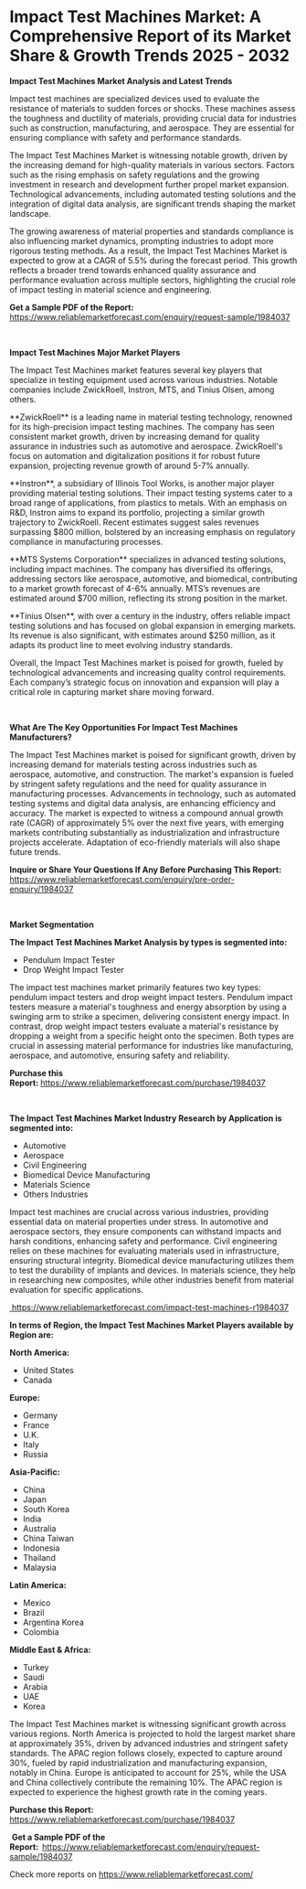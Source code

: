 <p><h1>Impact Test Machines Market: A Comprehensive Report of its Market Share & Growth Trends 2025 - 2032</h1></p><p><strong>Impact Test Machines Market Analysis and Latest Trends</strong></p>
<p><p>Impact test machines are specialized devices used to evaluate the resistance of materials to sudden forces or shocks. These machines assess the toughness and ductility of materials, providing crucial data for industries such as construction, manufacturing, and aerospace. They are essential for ensuring compliance with safety and performance standards.</p><p>The Impact Test Machines Market is witnessing notable growth, driven by the increasing demand for high-quality materials in various sectors. Factors such as the rising emphasis on safety regulations and the growing investment in research and development further propel market expansion. Technological advancements, including automated testing solutions and the integration of digital data analysis, are significant trends shaping the market landscape.</p><p>The growing awareness of material properties and standards compliance is also influencing market dynamics, prompting industries to adopt more rigorous testing methods. As a result, the Impact Test Machines Market is expected to grow at a CAGR of 5.5% during the forecast period. This growth reflects a broader trend towards enhanced quality assurance and performance evaluation across multiple sectors, highlighting the crucial role of impact testing in material science and engineering.</p></p>
<p><strong>Get a Sample PDF of the Report:&nbsp;</strong> <a href="https://www.reliablemarketforecast.com/enquiry/request-sample/1984037?utm_campaign=2800&utm_medium=2&utm_source=Github&utm_content=ia&utm_term=08042025&utm_id=impact-test-machines">https://www.reliablemarketforecast.com/enquiry/request-sample/1984037</a></p>
<p>&nbsp;</p>
<p><strong>Impact Test Machines Major Market Players</strong></p>
<p><p>The Impact Test Machines market features several key players that specialize in testing equipment used across various industries. Notable companies include ZwickRoell, Instron, MTS, and Tinius Olsen, among others.</p><p>**ZwickRoell** is a leading name in material testing technology, renowned for its high-precision impact testing machines. The company has seen consistent market growth, driven by increasing demand for quality assurance in industries such as automotive and aerospace. ZwickRoell's focus on automation and digitalization positions it for robust future expansion, projecting revenue growth of around 5-7% annually.</p><p>**Instron**, a subsidiary of Illinois Tool Works, is another major player providing material testing solutions. Their impact testing systems cater to a broad range of applications, from plastics to metals. With an emphasis on R&D, Instron aims to expand its portfolio, projecting a similar growth trajectory to ZwickRoell. Recent estimates suggest sales revenues surpassing $800 million, bolstered by an increasing emphasis on regulatory compliance in manufacturing processes.</p><p>**MTS Systems Corporation** specializes in advanced testing solutions, including impact machines. The company has diversified its offerings, addressing sectors like aerospace, automotive, and biomedical, contributing to a market growth forecast of 4-6% annually. MTS’s revenues are estimated around $700 million, reflecting its strong position in the market.</p><p>**Tinius Olsen**, with over a century in the industry, offers reliable impact testing solutions and has focused on global expansion in emerging markets. Its revenue is also significant, with estimates around $250 million, as it adapts its product line to meet evolving industry standards.</p><p>Overall, the Impact Test Machines market is poised for growth, fueled by technological advancements and increasing quality control requirements. Each company’s strategic focus on innovation and expansion will play a critical role in capturing market share moving forward.</p></p>
<p>&nbsp;</p>
<p><strong>What Are The Key Opportunities For Impact Test Machines Manufacturers?</strong></p>
<p><p>The Impact Test Machines market is poised for significant growth, driven by increasing demand for materials testing across industries such as aerospace, automotive, and construction. The market's expansion is fueled by stringent safety regulations and the need for quality assurance in manufacturing processes. Advancements in technology, such as automated testing systems and digital data analysis, are enhancing efficiency and accuracy. The market is expected to witness a compound annual growth rate (CAGR) of approximately 5% over the next five years, with emerging markets contributing substantially as industrialization and infrastructure projects accelerate. Adaptation of eco-friendly materials will also shape future trends.</p></p>
<p><strong>Inquire or Share Your Questions If Any Before Purchasing This Report:</strong> <a href="https://www.reliablemarketforecast.com/enquiry/pre-order-enquiry/1984037?utm_campaign=2800&utm_medium=2&utm_source=Github&utm_content=ia&utm_term=08042025&utm_id=impact-test-machines">https://www.reliablemarketforecast.com/enquiry/pre-order-enquiry/1984037</a></p>
<p>&nbsp;</p>
<p><strong>Market Segmentation</strong></p>
<p><strong>The Impact Test Machines Market Analysis by types is segmented into:</strong></p>
<p><ul><li>Pendulum Impact Tester</li><li>Drop Weight Impact Tester</li></ul></p>
<p><p>The impact test machines market primarily features two key types: pendulum impact testers and drop weight impact testers. Pendulum impact testers measure a material's toughness and energy absorption by using a swinging arm to strike a specimen, delivering consistent energy impact. In contrast, drop weight impact testers evaluate a material's resistance by dropping a weight from a specific height onto the specimen. Both types are crucial in assessing material performance for industries like manufacturing, aerospace, and automotive, ensuring safety and reliability.</p></p>
<p><strong>Purchase this Report:&nbsp;</strong><a href="https://www.reliablemarketforecast.com/purchase/1984037?utm_campaign=2800&utm_medium=2&utm_source=Github&utm_content=ia&utm_term=08042025&utm_id=impact-test-machines">https://www.reliablemarketforecast.com/purchase/1984037</a></p>
<p>&nbsp;</p>
<p><strong>The Impact Test Machines Market Industry Research by Application is segmented into:</strong></p>
<p><ul><li>Automotive</li><li>Aerospace</li><li>Civil Engineering</li><li>Biomedical Device Manufacturing</li><li>Materials Science</li><li>Others Industries</li></ul></p>
<p><p>Impact test machines are crucial across various industries, providing essential data on material properties under stress. In automotive and aerospace sectors, they ensure components can withstand impacts and harsh conditions, enhancing safety and performance. Civil engineering relies on these machines for evaluating materials used in infrastructure, ensuring structural integrity. Biomedical device manufacturing utilizes them to test the durability of implants and devices. In materials science, they help in researching new composites, while other industries benefit from material evaluation for specific applications.</p></p>
<p><a href="https://www.reliablemarketforecast.com/impact-test-machines-r1984037?utm_campaign=2800&utm_medium=2&utm_source=Github&utm_content=ia&utm_term=08042025&utm_id=impact-test-machines">&nbsp;https://www.reliablemarketforecast.com/impact-test-machines-r1984037</a></p>
<p><strong>In terms of Region, the Impact Test Machines Market Players available by Region are:</strong></p>
<p>
    <p> <strong> North America: </strong>
        <ul>
            <li>United States</li>
            <li>Canada</li>
        </ul>
        </p> 
    <p> <strong> Europe: </strong>
        <ul>
            <li>Germany</li>
            <li>France</li>
            <li>U.K.</li>
            <li>Italy</li>
            <li>Russia</li>
        </ul>
        </p> 
    <p> <strong> Asia-Pacific: </strong>
        <ul>
            <li>China</li>
            <li>Japan</li>
            <li>South Korea</li>
            <li>India</li>
            <li>Australia</li>
            <li>China Taiwan</li>
            <li>Indonesia</li>
            <li>Thailand</li>
            <li>Malaysia</li>
        </ul>
        </p> 
    <p> <strong> Latin America: </strong>
        <ul>
            <li>Mexico</li>
            <li>Brazil</li>
            <li>Argentina Korea</li>
            <li>Colombia</li>
        </ul>
        </p> 
    <p> <strong> Middle East & Africa: </strong>
        <ul>
            <li>Turkey</li>
            <li>Saudi</li>
            <li>Arabia</li>
            <li>UAE</li>
            <li>Korea</li>
        </ul>
    </p>
    </p>
<p><p>The Impact Test Machines market is witnessing significant growth across various regions. North America is projected to hold the largest market share at approximately 35%, driven by advanced industries and stringent safety standards. The APAC region follows closely, expected to capture around 30%, fueled by rapid industrialization and manufacturing expansion, notably in China. Europe is anticipated to account for 25%, while the USA and China collectively contribute the remaining 10%. The APAC region is expected to experience the highest growth rate in the coming years.</p></p>
<p><strong>Purchase this Report: </strong><a href="https://www.reliablemarketforecast.com/purchase/1984037?utm_campaign=2800&utm_medium=2&utm_source=Github&utm_content=ia&utm_term=08042025&utm_id=impact-test-machines">https://www.reliablemarketforecast.com/purchase/1984037</a></p>
<p>&nbsp;<strong>Get a Sample PDF of the Report:&nbsp;&nbsp;</strong><a href="https://www.reliablemarketforecast.com/enquiry/request-sample/1984037?utm_campaign=2800&utm_medium=2&utm_source=Github&utm_content=ia&utm_term=08042025&utm_id=impact-test-machines">https://www.reliablemarketforecast.com/enquiry/request-sample/1984037</a></p>
<p><strong></strong></p>
<p>Check more reports on <a href="https://www.reliablemarketforecast.com/?utm_campaign=2800&utm_medium=2&utm_source=Github&utm_content=ia&utm_term=08042025&utm_id=impact-test-machines">https://www.reliablemarketforecast.com/</a></p>